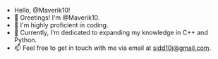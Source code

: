 - Hello, @Maverik10!
- 👋 Greetings! I'm @Maverik10.
- 👀 I'm highly proficient in coding.
- 🌱 Currently, I'm dedicated to expanding my knowledge in C++ and Python.
- 📫 Feel free to get in touch with me via email at sidd10j@gmail.com.


<!---
Maverik10/Maverik10 is a ✨ special ✨ repository because its `README.md` (this file) appears on your GitHub profile.
You can click the Preview link to take a look at your changes.
--->
